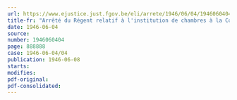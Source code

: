 ```yaml
---
url: https://www.ejustice.just.fgov.be/eli/arrete/1946/06/04/1946060404/justel
title-fr: "Arrêté du Régent relatif à l'institution de chambres à la Cour militaire et au Conseil de guerre"
date: 1946-06-04
source:
number: 1946060404
page: 888888
case: 1946-06-04/04
publication: 1946-06-08
starts:
modifies:
pdf-original:
pdf-consolidated:
---
```


